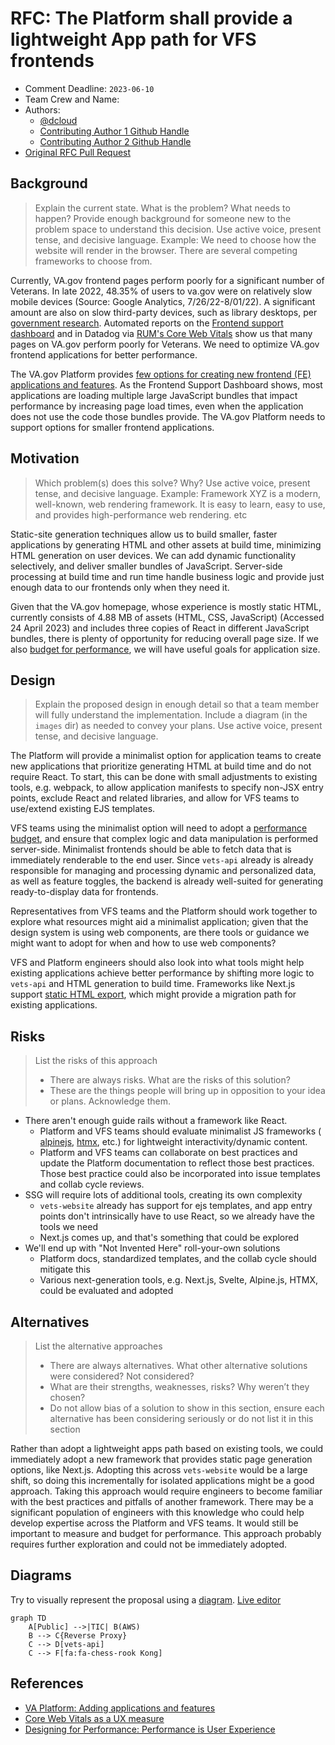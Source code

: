 # RFC: The Platform shall provide a lightweight App path for VFS frontends

<!--
The title is what you want comments on. Use the active voice in a future tense.
Example:
    - The website will be built using the XZY framework
-->

* Comment Deadline: `2023-06-10`
* Team Crew and Name: <!--e.g. Platform/AMT-->
* Authors:
  * [@dcloud](https://github.com/dcloud)
  * [Contributing Author 1 Github Handle](https://github.com/ContributingAuthor1Handle)
  * [Contributing Author 2 Github Handle](https://github.com/ContributingAuthor2Handle)
* [Original RFC Pull Request](https://github.com/department-of-veterans-affairs/va.gov-platform-arch/pull/-1)

## Background

> Explain the current state. What is the problem? What needs to happen? Provide enough background for someone new to the problem space to understand this decision. Use active voice, present tense, and decisive language.
> Example: We need to choose how the website will render in the browser. There are several competing frameworks to choose from.

Currently, VA.gov frontend pages perform poorly for a significant number of Veterans. In late 2022, 48.35% of users to va.gov were on relatively slow mobile devices (Source: Google Analytics, 7/26/22-8/01/22). A significant amount are also on slow third-party devices, such as library desktops, per [government research](https://docs.fcc.gov/public/attachments/DOC-357270A1.pdf). Automated reports on the [Frontend support dashboard](https://department-of-veterans-affairs.github.io/veteran-facing-services-tools/frontend-support-dashboard/lighthouse-performance-report/) and in Datadog via [RUM's Core Web Vitals](https://docs.datadoghq.com/real_user_monitoring/browser/monitoring_page_performance/#core-web-vitals) show us that many pages on VA.gov perform poorly for Veterans. We need to optimize VA.gov frontend applications for better performance.

The VA.gov Platform provides [few options for creating new frontend (FE) applications and features](https://depo-platform-documentation.scrollhelp.site/developer-docs/adding-applications-and-features). As the Frontend Support Dashboard shows, most applications are loading multiple large JavaScript bundles that impact performance by increasing page load times, even when the application does not use the code those bundles provide. The VA.gov Platform needs to support options for smaller frontend applications.


## Motivation

>Which problem(s) does this solve? Why? Use active voice, present tense, and decisive language.
> Example: Framework XYZ is a modern, well-known, web rendering framework. It is easy to learn, easy to use, and provides high-performance web rendering. etc

Static-site generation techniques allow us to build smaller, faster applications by generating HTML and other assets at build time, minimizing HTML generation on user devices. We can add dynamic functionality selectively, and deliver smaller bundles of JavaScript. Server-side processing at build time and run time handle business logic and provide just enough data to our frontends only when they need it.

Given that the VA.gov homepage, whose experience is mostly static HTML, currently consists of 4.88 MB of assets (HTML, CSS, JavaScript) (Accessed 24 April 2023) and includes three copies of React in different JavaScript bundles, there is plenty of opportunity for reducing overall page size. If we also [budget for performance](va-rfc-frontend-performance.md), we will have useful goals for application size.


## Design

> Explain the proposed design in enough detail so that a team member will fully understand the implementation. Include a diagram (in the `images` dir) as needed to convey your plans. Use active voice, present tense, and decisive language.

The Platform will provide a minimalist option for application teams to create new applications that prioritize generating HTML at build time and do not require React. To start, this can be done with small adjustments to existing tools, e.g. webpack, to allow application manifests to specify non-JSX entry points, exclude React and related libraries, and allow for VFS teams to use/extend existing EJS templates.

VFS teams using the minimalist option will need to adopt a [performance budget](va-rfc-frontend-performance.md), and ensure that complex logic and data manipulation is performed server-side. Minimalist frontends should be able to fetch data that is immediately renderable to the end user. Since `vets-api` already is already responsible for managing and processing dynamic and personalized data, as well as feature toggles, the backend is already well-suited for generating ready-to-display data for frontends.

Representatives from VFS teams and the Platform should work together to explore what resources might aid a minimalist application; given that the design system is using web components, are there tools or guidance we might want to adopt for when and how to use web components?

VFS and Platform engineers should also look into what tools might help existing applications achieve better performance by shifting more logic to `vets-api` and HTML generation to build time. Frameworks like Next.js support [static HTML export](https://nextjs.org/docs/advanced-features/static-html-export), which might provide a migration path for existing applications.

## Risks


>List the risks of this approach
> * There are always risks. What are the risks of this solution?
> * These are the things people will bring up in opposition to your idea or plans. Acknowledge them.


- There aren't enough guide rails without a framework like React.
    - Platform and VFS teams should evaluate minimalist JS frameworks ( [alpinejs](https://alpinejs.dev), [htmx](https://htmx.org), etc.) for lightweight interactivity/dynamic content.
    - Platform and VFS teams can collaborate on best practices and update the Platform documentation to reflect those best practices. Those best practice could also be incorporated into issue templates and collab cycle reviews.
- SSG will require lots of additional tools, creating its own complexity
    - `vets-website` already has support for ejs templates, and app entry points don't intrinsically have to use React, so we already have the tools we need
    - Next.js comes up, and that's something that could be explored
- We'll end up with "Not Invented Here" roll-your-own solutions
    - Platform docs, standardized templates, and the collab cycle should mitigate this
    - Various next-generation tools, e.g. Next.js, Svelte, Alpine.js, HTMX, could be evaluated and adopted

## Alternatives

> List the alternative approaches
> * There are always alternatives. What other alternative solutions were considered? Not considered?
> * What are their strengths, weaknesses, risks? Why weren’t they chosen?
> * Do not allow bias of a solution to show in this section, ensure each alternative has been considering seriously or do not list it in this section

Rather than adopt a lightweight apps path based on existing tools, we could immediately adopt a new framework that provides static page generation options, like Next.js. Adopting this across `vets-website` would be a large shift, so doing this incrementally for isolated applications might be a good approach. Taking this approach would require engineers to become familiar with the best practices and pitfalls of another framework. There may be a significant population of engineers with this knowledge who could help develop expertise across the Platform and VFS teams. It would still be important to measure and budget for performance. This approach probably requires further exploration and could not be immediately adopted.

## Diagrams

Try to visually represent the proposal using a [diagram](https://docs.github.com/en/get-started/writing-on-github/working-with-advanced-formatting/creating-diagrams). [Live editor](https://mermaid.live/)
```mermaid
graph TD
    A[Public] -->|TIC| B(AWS)
    B --> C{Reverse Proxy}
    C --> D[vets-api]
    C --> F[fa:fa-chess-rook Kong]
```

## References

<!--
This section /may/ be eliminated if it is not applicable.
When linking to other documents in this repository, ensure to link to their state at a particular commit (hence the usage of .../blob/<FULL_COMMIT_HASH>/...) as opposed to their current state (i.e. 'currently in main').
-->

- [VA Platform: Adding applications and features](https://depo-platform-documentation.scrollhelp.site/developer-docs/adding-applications-and-features)
- [Core Web Vitals as a UX measure](https://web.dev/vitals/)
- [Designing for Performance: Performance is User Experience](https://designingforperformance.com/performance-is-ux/)
